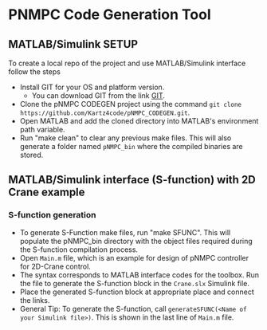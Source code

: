 # PNMPC Code Generation Tool

## MATLAB/Simulink SETUP
To create a local repo of the project and use MATLAB/Simulink interface follow the steps 

- Install GIT for your OS and platform version.
  - You can download GIT from the link [GIT](https://git-scm.com/downloads).
- Clone the pNMPC CODEGEN project using the command `git clone https://github.com/Kartz4code/pNMPC_CODEGEN.git`.
- Open MATLAB and add the cloned directory into MATLAB's environment path variable.
- Run "make clean" to clear any previous make files. This will also generate a folder named `pNMPC_bin` where the compiled binaries are stored.

## MATLAB/Simulink interface (S-function) with 2D Crane example
### S-function generation 
- To generate S-Function make files, run "make SFUNC". This will populate the pNMPC_bin directory with the object files required during the S-function compilation process.
- Open `Main.m` file, which is an example for design of pNMPC controller for 2D-Crane control. 
- The syntax corresponds to MATLAB interface codes for the toolbox. Run the file to generate the S-function block in the `Crane.slx` Simulink file.
- Place the generated S-function block at appropriate place and connect the links. 
- General Tip: To generate the S-function, call `generateSFUNC(<Name of your Simulink file>)`. This is shown in the last line of `Main.m` file.
